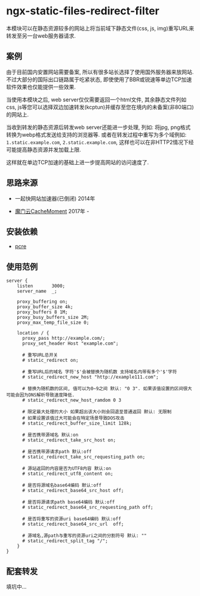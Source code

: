 # ngx-static-files-redirect-filter

本模块可以在静态资源较多的网站上将当前域下静态文件(css, js, img)重写URL来转发至另一台web服务器请求.

## 案例

由于目前国内安置网站需要备案, 所以有很多站长选择了使用国外服务器来放网站.
不过大部分的国际出口链路属于吃紧状态, 即使使用了BBR或锐速等单边TCP加速软件效果也仅能提供一些效果.

当使用本模块之后, web server仅仅需要返回一个html文件, 其余静态文件列如css, js等您可以选择双边加速转发(kcptun)并缓存至您在境内的未备案(非80端口)的网站上.

当收到转发的静态资源后转发web server还能进一步处理, 列如: 将jpg, png格式转换为webp格式发送给支持的浏览器等. 或者在转发过程中重写为多个域例如: `1.static.example.com`, `2.static.example.com`, 这样也可以在非HTTP2情况下经可能提高静态资源并发加载上限.

这样就在单边TCP加速的基础上进一步提高网站的访问速度了.

## 思路来源

* 一起快网站加速器(已倒闭) 2014年

* [魔门云CacheMoment](https://www.cachemoment.com/) 2017年 - 

## 安装依赖

* [pcre](https://www.pcre.org/)

## 使用范例

```Nginx
server {
    listen       3000;
    server_name  _;

    proxy_buffering on;
    proxy_buffer_size 4k; 
    proxy_buffers 8 1M;
    proxy_busy_buffers_size 2M;
    proxy_max_temp_file_size 0;

    location / {
      proxy_pass http://example.com/;
      proxy_set_header Host "example.com";

      # 重写URL总开关
      # static_redirect on;                            

      # 重写URL后的域名 字符'$'会被替换为随机数 支持域名内带有多个'$'字符
      # static_redirect_new_host "http://example111.com";
    
      # 替换为随机数的区间, 值可以为0~9之间 默认: "0 3". 如果该值设置的区间很大可能会因为DNS解析导致速度降低.
      # static_redirect_new_host_ramdom 0 3

      # 限定最大处理的大小 如果超出该大小则会回退至普通返回 默认: 无限制
      # 如果设置该值过大可能会在特定场景导致DOS攻击
      # static_redirect_buffer_size_limit 128k;

      # 是否携带源域名 默认:on
      # static_redirect_take_src_host on;

      # 是否携带源请求path 默认:off
      # static_redirect_take_src_requesting_path on;

      # 源站返回的内容是否为UTF8内容 默认:on
      # static_redirect_utf8_content on;	

      # 是否将源域名base64编码 默认:off
      # static_redirect_base64_src_host off;	

      # 是否将源请求path base64编码 默认:off
      # static_redirect_base64_src_requesting_path off;		

      # 是否将重写的资源uri base64编码 默认:off
      # static_redirect_base64_src_url  off;		

      # 源域名,源path与重写的资源uri之间的分割符号 默认: ""
      # static_redirect_split_tag "/";					
    }
}
```

## 配套转发

填坑中...
